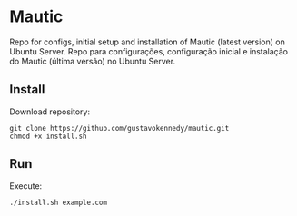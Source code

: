 # Mautic
Repo for configs, initial setup and installation of Mautic (latest version) on Ubuntu Server. 
Repo para configurações, configuração inicial e instalação do Mautic (última versão) no Ubuntu Server.

## Install
Download repository:

```shell
git clone https://github.com/gustavokennedy/mautic.git
chmod +x install.sh
```

## Run
Execute:

```shell
./install.sh example.com
```
